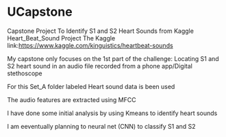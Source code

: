 # UCapstone
Capstone Project To Identify S1 and S2 Heart Sounds from Kaggle Heart_Beat_Sound Project
The Kaggle link:https://www.kaggle.com/kinguistics/heartbeat-sounds

My capstone only focuses on the 1st part of the challenge: Locating S1 and S2 heart sound in an audio file recorded from a phone app/Digital stethoscope

For this Set_A folder labeled Heart sound data is been used

The audio features are extracted using MFCC

I have done some initial analysis by using Kmeans to identify heart sounds

I am eeventually planning to neural net (CNN) to classify S1 and S2 
